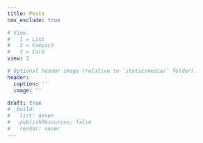 ```yaml
---
title: Posts
cms_exclude: true

# View.
#   1 = List
#   2 = Compact
#   3 = Card
view: 2

# Optional header image (relative to `static/media/` folder).
header:
  caption: ''
  image: ''

draft: true
# _build:
#   list: never
#   publishResources: false
#   render: never
---
```

